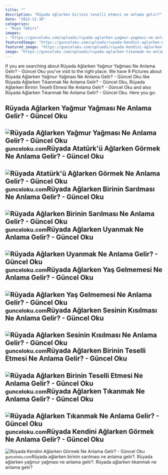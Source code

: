 ```yaml
---
title: ""
description: "Rüyada ağlarken birinin teselli etmesi ne anlama gelir?"
date: "2022-12-30"
categories:
- "Ruya Tabiri"
images:
- "https://gunceloku.com/uploads/ruyada-aglarken-yagmur-yagmasi-ne-anlama-gelir-637676ee98a16.jpg"
featuredImage: "https://gunceloku.com/uploads/ruyada-kendini-aglarken-gormek-ne-anlama-gelir-6225f24c06de9.jpg"
featured_image: "https://gunceloku.com/uploads/ruyada-kendini-aglarken-gormek-ne-anlama-gelir-6225f24c06de9.jpg"
image: "https://gunceloku.com/uploads/ruyada-aglarken-tikanmak-ne-anlama-gelir-637675ab89aab.jpeg"
---
```


If you are searching about Rüyada Ağlarken Yağmur Yağması Ne Anlama Gelir? - Güncel Oku you've visit to the right place. We have 9 Pictures about Rüyada Ağlarken Yağmur Yağması Ne Anlama Gelir? - Güncel Oku like Rüyada Ağlarken Tıkanmak Ne Anlama Gelir? - Güncel Oku, Rüyada Ağlarken Birinin Teselli Etmesi Ne Anlama Gelir? - Güncel Oku and also Rüyada Ağlarken Tıkanmak Ne Anlama Gelir? - Güncel Oku. Here you go:

Rüyada Ağlarken Yağmur Yağması Ne Anlama Gelir? - Güncel Oku
------------------------------------------------------------

 ![Rüyada Ağlarken Yağmur Yağması Ne Anlama Gelir? - Güncel Oku](https://gunceloku.com/uploads/ruyada-aglarken-yagmur-yagmasi-ne-anlama-gelir-637676ee98a16.jpg) <small>gunceloku.com</small>Rüyada Atatürk'ü Ağlarken Görmek Ne Anlama Gelir? - Güncel Oku
--------------------------------------------------------------

 ![Rüyada Atatürk'ü Ağlarken Görmek Ne Anlama Gelir? - Güncel Oku](https://gunceloku.com/uploads/ruyada-ataturk-u-aglarken-gormek-ne-anlama-gelir-637676ee8cb8a.jpg) <small>gunceloku.com</small>Rüyada Ağlarken Birinin Sarılması Ne Anlama Gelir? - Güncel Oku
---------------------------------------------------------------

 ![Rüyada Ağlarken Birinin Sarılması Ne Anlama Gelir? - Güncel Oku](https://gunceloku.com/uploads/ruyada-aglarken-birinin-sarilmasi-ne-anlama-gelir-637695d5d5721.jpg) <small>gunceloku.com</small>Rüyada Ağlarken Uyanmak Ne Anlama Gelir? - Güncel Oku
-----------------------------------------------------

 ![Rüyada Ağlarken Uyanmak Ne Anlama Gelir? - Güncel Oku](https://gunceloku.com/uploads/ruyada-aglarken-uyanmak-ne-anlama-gelir-637675ab93daa.jpg) <small>gunceloku.com</small>Rüyada Ağlarken Yaş Gelmemesi Ne Anlama Gelir? - Güncel Oku
-----------------------------------------------------------

 ![Rüyada Ağlarken Yaş Gelmemesi Ne Anlama Gelir? - Güncel Oku](https://gunceloku.com/uploads/ruyada-aglarken-yas-gelmemesi-ne-anlama-gelir-637676eea5fa8.jpg) <small>gunceloku.com</small>Rüyada Ağlarken Sesinin Kısılması Ne Anlama Gelir? - Güncel Oku
---------------------------------------------------------------

 ![Rüyada Ağlarken Sesinin Kısılması Ne Anlama Gelir? - Güncel Oku](https://gunceloku.com/uploads/ruyada-aglarken-sesinin-kisilmasi-ne-anlama-gelir-637675ab73d2f.jpg) <small>gunceloku.com</small>Rüyada Ağlarken Birinin Teselli Etmesi Ne Anlama Gelir? - Güncel Oku
--------------------------------------------------------------------

 ![Rüyada Ağlarken Birinin Teselli Etmesi Ne Anlama Gelir? - Güncel Oku](https://gunceloku.com/uploads/ruyada-aglarken-birinin-teselli-etmesi-ne-anlama-gelir-63752a521b371.jpg) <small>gunceloku.com</small>Rüyada Ağlarken Tıkanmak Ne Anlama Gelir? - Güncel Oku
------------------------------------------------------

 ![Rüyada Ağlarken Tıkanmak Ne Anlama Gelir? - Güncel Oku](https://gunceloku.com/uploads/ruyada-aglarken-tikanmak-ne-anlama-gelir-637675ab89aab.jpeg) <small>gunceloku.com</small>Rüyada Kendini Ağlarken Görmek Ne Anlama Gelir? - Güncel Oku
------------------------------------------------------------

 ![Rüyada Kendini Ağlarken Görmek Ne Anlama Gelir? - Güncel Oku](https://gunceloku.com/uploads/ruyada-kendini-aglarken-gormek-ne-anlama-gelir-6225f24c06de9.jpg) <small>gunceloku.com</small>Rüyada ağlarken birinin sarılması ne anlama gelir?. Rüyada ağlarken yağmur yağması ne anlama gelir?. Rüyada ağlarken tıkanmak ne anlama gelir?
